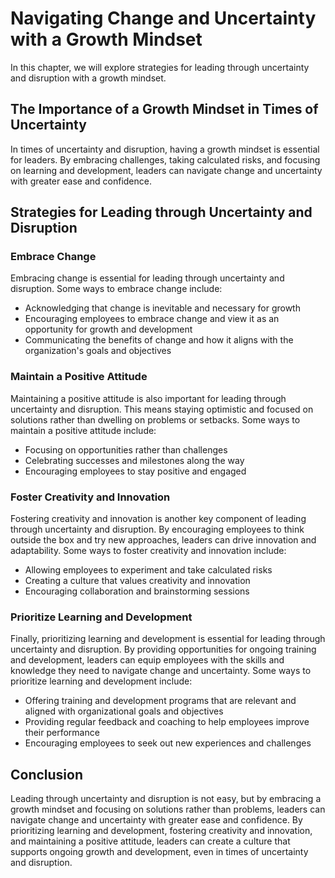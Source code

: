 Navigating Change and Uncertainty with a Growth Mindset
==============================================================================================================

In this chapter, we will explore strategies for leading through uncertainty and disruption with a growth mindset.

The Importance of a Growth Mindset in Times of Uncertainty
----------------------------------------------------------

In times of uncertainty and disruption, having a growth mindset is essential for leaders. By embracing challenges, taking calculated risks, and focusing on learning and development, leaders can navigate change and uncertainty with greater ease and confidence.

Strategies for Leading through Uncertainty and Disruption
---------------------------------------------------------

### Embrace Change

Embracing change is essential for leading through uncertainty and disruption. Some ways to embrace change include:

* Acknowledging that change is inevitable and necessary for growth
* Encouraging employees to embrace change and view it as an opportunity for growth and development
* Communicating the benefits of change and how it aligns with the organization's goals and objectives

### Maintain a Positive Attitude

Maintaining a positive attitude is also important for leading through uncertainty and disruption. This means staying optimistic and focused on solutions rather than dwelling on problems or setbacks. Some ways to maintain a positive attitude include:

* Focusing on opportunities rather than challenges
* Celebrating successes and milestones along the way
* Encouraging employees to stay positive and engaged

### Foster Creativity and Innovation

Fostering creativity and innovation is another key component of leading through uncertainty and disruption. By encouraging employees to think outside the box and try new approaches, leaders can drive innovation and adaptability. Some ways to foster creativity and innovation include:

* Allowing employees to experiment and take calculated risks
* Creating a culture that values creativity and innovation
* Encouraging collaboration and brainstorming sessions

### Prioritize Learning and Development

Finally, prioritizing learning and development is essential for leading through uncertainty and disruption. By providing opportunities for ongoing training and development, leaders can equip employees with the skills and knowledge they need to navigate change and uncertainty. Some ways to prioritize learning and development include:

* Offering training and development programs that are relevant and aligned with organizational goals and objectives
* Providing regular feedback and coaching to help employees improve their performance
* Encouraging employees to seek out new experiences and challenges

Conclusion
----------

Leading through uncertainty and disruption is not easy, but by embracing a growth mindset and focusing on solutions rather than problems, leaders can navigate change and uncertainty with greater ease and confidence. By prioritizing learning and development, fostering creativity and innovation, and maintaining a positive attitude, leaders can create a culture that supports ongoing growth and development, even in times of uncertainty and disruption.
